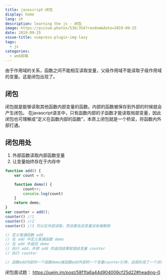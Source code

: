 ```yaml
---
title: javascript-闭包
display: home
lang: zh
description: learning the js - 闭包
image: https://picsum.photos/536/354?random&date=2019-09-25
date: 2019-09-25
vssue-title: vuepress-plugin-img-lazy
tags:
  - js
categories:
  - web前端
---
```


由于作用域的关系，函数之间不能相互读取变量，父级作用域不能读取子级作用域的变量。这是闭包出现了。

<!-- more -->

## 闭包

闭包就是能够读取其他函数内部变量的函数。内部的函数被保存到外部的时候就会产生闭包。
在javascript语言中，只有函数内部的子函数才能读取局部变量，因此闭包也可理解成“定义在函数内部的函数”，本质上闭包就是一个桥梁，将函数内外部打通。

## 闭包用处

1. 外部函数读取内部函数变量
2. 让变量始终存在于内存中

``` js
function add() {
    var count = 0;

    function demo() {
        count++;
        console.log(count)
    }
    return demo;
}
var counter = add();
counter() //1
counter() //2
counter() //3 可以在外部读取，而且都去后变量没有被删除

// 定义普通函数 add
// 在 add 中定义普通函数 demo
// 在 add 中返回 demo
// 执行 add，并把 add 的返回结果赋值给变量 counter
// 执行 counter 

// 函数add内部的一个函数demo被函数add外部的一个变量counter引用，这就形成了一个闭包
```

闭包面试题： https://juejin.im/post/58f1fa6a44d904006cf25d22#heading-0
